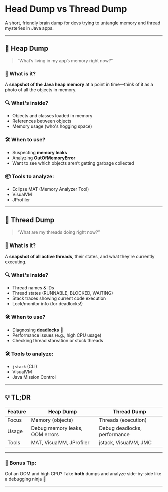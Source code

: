 # Head Dump vs Thread Dump

A short, friendly brain dump for devs trying to untangle memory and thread mysteries in Java apps.

---

## 🧠 Heap Dump  
> “What’s living in my app’s memory right now?”

### 📌 What is it?
A **snapshot of the Java heap memory** at a point in time—think of it as a photo of all the objects in memory.

### 🔍 What's inside?
- Objects and classes loaded in memory
- References between objects
- Memory usage (who's hogging space)

### 🛠️ When to use?
- Suspecting **memory leaks**
- Analyzing **OutOfMemoryError**
- Want to see which objects aren’t getting garbage collected

### 📦 Tools to analyze:
- Eclipse MAT (Memory Analyzer Tool)
- VisualVM
- JProfiler

---

## 🧵 Thread Dump  
> “What are my threads doing right now?”

### 📌 What is it?
A **snapshot of all active threads**, their states, and what they're currently executing.

### 🔍 What's inside?
- Thread names & IDs
- Thread states (RUNNABLE, BLOCKED, WAITING)
- Stack traces showing current code execution
- Lock/monitor info (for deadlocks!)

### 🛠️ When to use?
- Diagnosing **deadlocks** 🧱
- Performance issues (e.g., high CPU usage)
- Checking thread starvation or stuck threads

### 🛠️ Tools to analyze:
- `jstack` (CLI)
- VisualVM
- Java Mission Control

---

## 💡 TL;DR
| Feature       | Heap Dump                       | Thread Dump                     |
|---------------|----------------------------------|----------------------------------|
| Focus         | Memory (objects)                | Threads (execution)             |
| Usage         | Debug memory leaks, OOM errors  | Debug deadlocks, performance    |
| Tools         | MAT, VisualVM, JProfiler        | jstack, VisualVM, JMC           |

---

### 🎉 Bonus Tip:
Got an OOM and high CPU? Take **both** dumps and analyze side-by-side like a debugging ninja 🥷

---
